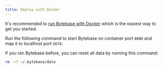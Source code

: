 ```yaml
---
title: Deploy with Docker
---
```


It's recommended to [run Bytebase with Docker](/docs/get-started/self-host/#docker) which is the easiest way to get you started.

Run the following command to start Bytebase on container port `8080` and map it to localhost port `5678`.

<IncludeBlock url="/docs/get-started/install/terminal-docker-run"></IncludeBlock>

If you ran Bytebase before, you can reset all data by running this command:

```bash
rm -rf ~/.bytebase/data
```
